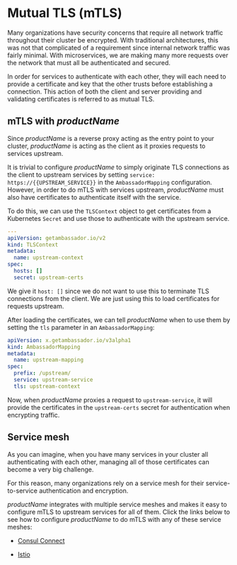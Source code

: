 # Mutual TLS (mTLS)

Many organizations have security concerns that require all network traffic 
throughout their cluster be encrypted. With traditional architectures,
this was not that complicated of a requirement since internal network traffic
was fairly minimal. With microservices, we are making many more requests over
the network that must all be authenticated and secured.

In order for services to authenticate with each other, they will each need to 
provide a certificate and key that the other trusts before establishing a 
connection. This action of both the client and server providing and validating
certificates is referred to as mutual TLS. 

## mTLS with $productName$

Since $productName$ is a reverse proxy acting as the entry point to your cluster,
$productName$ is acting as the client as it proxies requests to services upstream.

It is trivial to configure $productName$ to simply originate TLS connections as 
the client to upstream services by setting 
`service: https://{{UPSTREAM_SERVICE}}` in the `AmbassadorMapping` configuration. 
However, in order to do mTLS with services upstream, $productName$ must also 
have certificates to authenticate itself with the service. 

To do this, we can use the `TLSContext` object to get certificates from a 
Kubernetes `Secret` and use those to authenticate with the upstream service.

```yaml
---
apiVersion: getambassador.io/v2
kind: TLSContext
metadata:
  name: upstream-context
spec:
  hosts: []
  secret: upstream-certs
```

We give it `host: []` since we do not want to use this to terminate TLS
connections from the client. We are just using this to load certificates for
requests upstream.

After loading the certificates, we can tell $productName$ when to use them by
setting the `tls` parameter in an `AmbassadorMapping`:

```yaml
apiVersion: x.getambassador.io/v3alpha1
kind: AmbassadorMapping
metadata:
  name: upstream-mapping
spec:
  prefix: /upstream/
  service: upstream-service
  tls: upstream-context
```

Now, when $productName$ proxies a request to `upstream-service`, it will provide
the certificates in the `upstream-certs` secret for authentication when 
encrypting traffic.

## Service mesh

As you can imagine, when you have many services in your cluster all 
authenticating with each other, managing all of those certificates can become a
very big challenge.

For this reason, many organizations rely on a service mesh for their
service-to-service authentication and encryption. 

$productName$ integrates with multiple service meshes and makes it easy to
configure mTLS to upstream services for all of them. Click the links below to 
see how to configure $productName$ to do mTLS with any of these service meshes:

- [Consul Connect](../../../../howtos/consul/#encrypted-tls)

- [Istio](../../../../howtos/istio/#istio-mutual-tls)